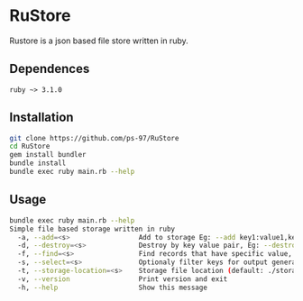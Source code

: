 # RuStore

Rustore is a json based file store written in ruby.

## Dependences
```
ruby ~> 3.1.0
```

## Installation
```bash
git clone https://github.com/ps-97/RuStore
cd RuStore
gem install bundler
bundle install
bundle exec ruby main.rb --help
```

## Usage

```bash
bundle exec ruby main.rb --help
Simple file based storage written in ruby
  -a, --add=<s>                 Add to storage Eg: --add key1:value1,key2:value2
  -d, --destroy=<s>             Destroy by key value pair, Eg: --destroy key1:value1
  -f, --find=<s>                Find records that have specific value, Eg: --find value1
  -s, --select=<s>              Optionaly filter keys for output generated by find, Eg: --find value1 --select key1,key2,key3
  -t, --storage-location=<s>    Storage file location (default: ./storage/store.json)
  -v, --version                 Print version and exit
  -h, --help                    Show this message
```
